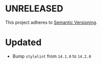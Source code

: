 # UNRELEASED

This project adheres to [Semantic Versioning](http://semver.org/).

# Updated

- Bump `stylelint` from `14.1.0` to `14.2.0`
